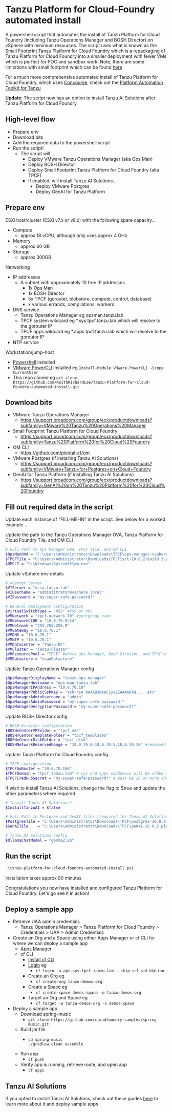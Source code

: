 # Tanzu Platform for Cloud-Foundry automated install

A powershell script that automates the install of Tanzu Platform for Cloud Foundry (including Tanzu Operations Manager and BOSH Director) on vSphere with minimum resources. The script uses what is known as the Small Footprint Tanzu Platform for Cloud Foundry which is a repackaging of Tanzu Platform for Cloud Foundry into a smaller deployment with fewer VMs which is perfect for POC and sandbox work. Note, there are some limitations with small footprint which can be found [here](https://techdocs.broadcom.com/us/en/vmware-tanzu/platform/tanzu-platform-for-cloud-foundry/10-0/tpcf/toc-tas-install-index.html#limits)

For a much more comprehensive automated install of Tanzu Platform for Cloud Foundry, which uses [Concourse](https://concourse-ci.org/), check out the [Platform Automation Toolkit for Tanzu](https://techdocs.broadcom.com/us/en/vmware-tanzu/platform/platform-automation-toolkit-for-tanzu/5-2/vmware-automation-toolkit/docs-index.html)

**Update**: The script now has an option to install Tanzu AI Solutions after Tanzu Platform for Cloud Foundry

## High-level flow
- Prepare env
- Download bits
- Add the required data to the powershell script
- Run the script!
  - The script will...
    - Deploy VMware Tanzu Operations Manager (aka Ops Man)
    - Deploy BOSH Director 
    - Deploy Small Footprint Tanzu Platform for Cloud Foundry (aka TPCF)
    - If enabled, will install Tanzu AI Solutions...
      - Deploy VMware Postgres
      - Deploy GenAI for Tanzu Platform

## Prepare env
ESXi host/cluster (ESXi v7.x or v8.x) with the following spare capacity...
- Compute
  - approx 18 vCPU, although only uses approx 4 GHz
- Memory
  - approx 60 GB
- Storage
  - approx 300GB

Networking
- IP addresses
  - A subnet with approximately 10 free IP addresses
    - 1x Ops Man
    - 1x BOSH Director
    - 5x TPCF (gorouter, blobstore, compute, control, database)
    - x various errands, compilations, workers
- DNS service
  - Tanzu Operations Manager eg opsman.tanzu.lab
  - TPCF system wildcard eg *.sys.tpcf.tanzu.lab which will resolve to the gorouter IP
  - TPCF apps wildcard eg *.apps.tpcf.tanzu.lab which will resolve to the gorouter IP
- NTP service

Workstation/jump-host
- [Powershell](https://learn.microsoft.com/en-us/powershell/scripting/install/installing-powershell-on-windows) installed
- [VMware PowerCLI](https://techdocs.broadcom.com/us/en/vmware-cis/vcf/power-cli/latest/powercli/installing-vmware-vsphere-powercli/install-powercli.html) installed eg `Install-Module VMware.PowerCLI -Scope CurrentUser`
- This repo cloned eg `git clone https://github.com/KeithRichardLee/Tanzu-Platform-for-Cloud-Foundry-automated-install.git`

## Download bits
- VMware Tanzu Operations Manager 
	- https://support.broadcom.com/group/ecx/productdownloads?subfamily=VMware%20Tanzu%20Operations%20Manager 
- Small Footprint Tanzu Platform for Cloud Foundry 
	- https://support.broadcom.com/group/ecx/productdownloads?subfamily=Tanzu%20Platform%20for%20Cloud%20Foundry
- OM CLI
  - https://github.com/pivotal-cf/om
- VMware Postgres (if installing Tanzu AI Solutions)
  - https://support.broadcom.com/group/ecx/productdownloads?subfamily=VMware+Tanzu+for+Postgres+on+Cloud+Foundry
- GenAI for Tanzu Platform (if installing Tanzu AI Solutions)
  - https://support.broadcom.com/group/ecx/productdownloads?subfamily=GenAI%20on%20Tanzu%20Platform%20for%20Cloud%20Foundry

## Fill out required data in the script
Update each instance of "FILL-ME-IN" in the script. See below for a worked example...

Update the path to the Tanzu Operations Manager OVA, Tanzu Platform for Cloud Foundry Tile, and OM CLI
```bash
# Full Path to Ops Manager OVA, TPCF tile, and OM CLI
$OpsManOVA = "C:\Users\Administrator\Downloads\TPCF\ops-manager-vsphere-3.0.37+LTS-T.ova" 
$TPCFTile = "C:\Users\Administrator\Downloads\TPCF\srt-10.0.2-build.3.pivotal"            
$OMCLI = "C:\Windows\System32\om.exe"
```

Update vSphere env details
```bash
# vCenter Server
$VIServer = "vcsa.tanzu.lab"
$VIUsername = "administrator@vsphere.local"
$VIPassword = "my-super-safe-password!"

# General deployment configuration
$VirtualSwitchType = "VSS" #VSS or VDS
$VMNetwork = "tpcf-network-70" #portgroup name
$VMNetworkCIDR = "10.0.70.0/24"
$VMNetmask = "255.255.255.0"
$VMGateway = "10.0.70.1"
$VMDNS = "10.0.70.1"
$VMNTP = "10.0.70.1"
$VMDatacenter = "Tanzu-DC"
$VMCluster = "Tanzu-Cluster"
$VMResourcePool = "TPCF" #where Ops Manager, Bosh Director, and TPCF will be installed. Create manually.
$VMDatastore = "vsanDatastore"
```

Update Tanzu Operations Manager config
```bash
$OpsManagerDisplayName = "tanzu-ops-manager"
$OpsManagerHostname = "ops-man.tanzu.lab"
$OpsManagerIPAddress = "10.0.70.10"
$OpsManagerPublicSshKey = "ssh-rsa AAAAB3NzaC1yc2EAAAADAQ.....etc"
$OpsManagerAdminUsername = "admin"
$OpsManagerAdminPassword = "my-super-safe-password!"
$OpsManagerDecryptionPassword = "my-super-safe-password!"
```

Update BOSH Director config
```bash
# BOSH Director configuration 
$BOSHvCenterVMFolder = "tpcf_vms"
$BOSHvCenterTemplateFolder = "tpcf_templates"
$BOSHvCenterDiskFolder = "tpcf_disk"
$BOSHNetworkReservedRange = "10.0.70.0-10.0.70.5,10.0.70.10" #reserved IPs, including the Ops Manager IP
```

Update Tanzu Platform for Cloud Foundry config
```bash
# TPCF configuration
$TPCFGoRouter = "10.0.70.100"
$TPCFDomain = "tpcf.tanzu.lab" # sys and apps subdomain will be added to this
$TPCFCredHubSecret = "my-super-safe-password!" # must be 20 or more characters
```

If wish to install Tanzu AI Solutions, change the flag to $true and update the other parameters where required
```bash
# Install Tanzu AI Solutions?
$InstallTanzuAI = $false 

# Full Path to Postgres and GenAI tiles (required for Tanzu AI Solutions)
$PostgresTile = "C:\Users\Administrator\Downloads\TPCF\postgres-10.0.0-build.31.pivotal"   #Download from https://support.broadcom.com/group/ecx/productdownloads?subfamily=VMware+Tanzu+for+Postgres+on+Cloud+Foundry
$GenAITile    = "C:\Users\Administrator\Downloads\TPCF\genai-10.0.2.pivotal"               #Download from https://support.broadcom.com/group/ecx/productdownloads?subfamily=GenAI%20on%20Tanzu%20Platform%20for%20Cloud%20Foundry

# Tanzu AI Solutions config 
$OllamaChatModel = "gemma2:2b"
```

## Run the script
```bash
.\tanzu-platform-for-cloud-foundry-automated-install.ps1
```

Installation takes approx 90 minutes

Congratulations you now have installed and configured Tanzu Platform for Cloud Foundry. Let's go see it in action!


## Deploy a sample app
- Retrieve UAA admin credentials
  - Tanzu Operations Manager > Tanzu Platform for Cloud Foundry > Credentials > UAA > Admin Credentials
- Create an Org and a Space using either Apps Manager or cf CLI for where we can deploy a sample app
  - [Apps Manager ](https://techdocs.broadcom.com/us/en/vmware-tanzu/platform/tanzu-platform-for-cloud-foundry/10-0/tpcf/console-login.html)
  - cf CLI
    - [Install cf CLI](https://techdocs.broadcom.com/us/en/vmware-tanzu/platform/tanzu-platform-for-cloud-foundry/10-0/tpcf/install-go-cli.html)
    - [Login](https://techdocs.broadcom.com/us/en/vmware-tanzu/platform/tanzu-platform-for-cloud-foundry/10-0/tpcf/getting-started.html) eg
      - `cf login -a api.sys.tpcf.tanzu.lab --skip-ssl-validation`
    - Create an Org eg
      - `cf create-org tanzu-demos-org`
    - Create a Space eg
      - `cf create-space demos-space -o tanzu-demos-org`
    - Target an Org and Space eg
      - `cf target -o tanzu-demos-org -s demos-space`
- Deploy a sample app
  - Download spring-music
    - `git clone https://github.com/cloudfoundry-samples/spring-music.git`
  - Build jar file
    - ```
      cd spring-music
      ./gradlew clean assemble
      ```
  - Run app
    - `cf push`
  - Verify app is running, retrieve route, and open app
    - `cf apps` 

## Tanzu AI Solutions
If you opted to install Tanzu AI Solutions, check out these guides [here](https://github.com/KeithRichardLee/VMware-Tanzu-Guides) to learn more about it and deploy sample apps

